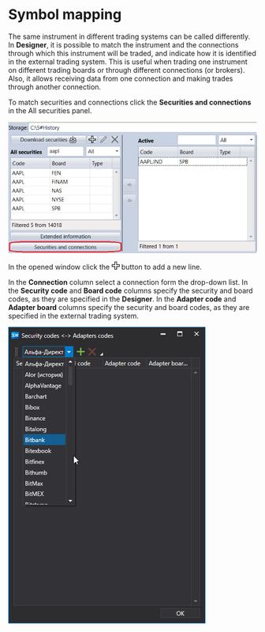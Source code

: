 # Symbol mapping

The same instrument in different trading systems can be called differently. In **Designer**, it is possible to match the instrument and the connections through which this instrument will be traded, and indicate how it is identified in the external trading system. This is useful when trading one instrument on different trading boards or through different connections (or brokers). Also, it allows receiving data from one connection and making trades through another connection.

To match securities and connections click the **Securities and connections** in the All securities panel.

![Designer Security mapping 00](../../../images/designer_security_mapping_00.png)

In the opened window click the ![Designer Creation tool 00](../../../images/designer_creation_tool_00.png) button to add a new line.

In the **Connection** column select a connection form the drop\-down list. In the **Security code** and **Board code** columns specify the security and board codes, as they are specified in the **Designer**. In the **Adapter code** and **Adapter board** columns specify the security and board codes, as they are specified in the external trading system.

![Designer Security mapping 01](../../../images/designer_security_mapping_01.png)
